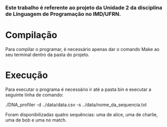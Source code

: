 ### Este trabalho é referente ao projeto da Unidade 2 da disciplina de Linguagem de Programação no IMD/UFRN.

#

# Compilação

  Para compilar o programar, é necessário apenas dar o comando Make ao seu terminal dentro da pasta do projeto.

#

# Execução

  Para executar o programa é necessário ir até a pasta bin e executar a seguinte linha de comando:

  ./DNA_profiler -d ../data/data.csv -s ../data/nome_da_sequencia.txt

  Foram disponibilizadas quatro sequências: uma de alice, uma de charlie, uma de bob e uma no match.
